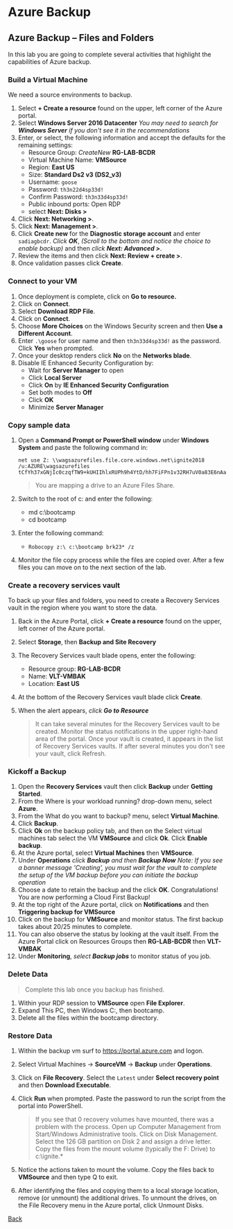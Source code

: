 # Azure Backup


 
## Azure Backup – Files and Folders

In this lab you are going to complete several activities that highlight the capabilities of Azure backup. 

### Build a Virtual Machine


We need a source environments to backup.

1.	Select **+ Create a resource** found on the upper, left corner of the Azure portal.
2.	Select **Windows Server 2016 Datacenter** *You may need to search for **Windows Server** if you don't see it in the recommendations*
3.	Enter, or select, the following information and accept the defaults for the remaining settings:
    * Resource Group: *CreateNew* **RG-LAB-BCDR**
    * Virtual Machine Name: **VMSource**
    * Region: **East US**
    * Size: **Standard Ds2 v3 (DS2_v3)**
    * Username: `goose`
    * Password: `th3n22d4sp33d!`
    * Confirm Password: `th3n33d4sp33d!`
    * Public inbound ports:  Open RDP
    * select **Next: Disks >**
4.	Click **Next: Networking >**.
5.	Click **Next: Management >**.
6.	Click **Create new** for the **Diagnostic storage account** and  enter `sadiagbcdr`. *Click **OK***, *(Scroll to the bottom and notice the choice to enable backup)* and then *click **Next: Advanced >***. 
7.	Review the items and then click **Next: Review + create >**.
8.	Once validation passes click **Create**.

### Connect to your VM

1.	Once deployment is complete, click on **Go to resource.** 
2.	Click on **Connect**.
3. Select **Download RDP File**.
4. 	Click on **Connect**.
5.	Choose **More Choices** on the Windows Security screen and then **Use a Different Account**.
6.	Enter `.\goose` for user name and then `th3n33d4sp33d!` as the password. Click **Yes** when prompted.
7.	Once your desktop renders click **No** on the **Networks blade**.
8.	Disable IE Enhanced Security Configuration by:
    * Wait for **Server Manager** to open
    * Click **Local Server**
    * Click **On** by **IE Enhanced Security Configuration**
    * Set both modes to **Off**
    * Click **OK**
    * Minimize **Server Manager**

### Copy sample data

1.	Open a **Command Prompt or PowerShell window** under **Windows System** and paste the following command in:

    ```
    net use Z: \\wagsazurefiles.file.core.windows.net\ignite2018 /u:AZURE\wagsazurefiles tCfYh37xGNjIc0czqfTW9+kUHIIhlxRUPh9h4YtD/hh7FiFPn1v32RH7uV0a83E6nAa6kkVU6d+nAAeoBItpJg==
    ```

    > You are mapping a drive to an Azure Files Share.

2.	Switch to the root of c: and enter the following:
    * md c:\bootcamp
    * cd bootcamp
3.	Enter the following command:
    * `Robocopy z:\ c:\bootcamp brk23* /z`
4.	Monitor the file copy process while the files are copied over.  After a few files you can move on to the next section of the lab.

### Create a recovery services vault

To back up your files and folders, you need to create a Recovery Services vault in the region where you want to store the data. 

1. Back in the Azure Portal, click **+ Create a resource** found on the upper, left corner of the Azure portal.  
2. Select **Storage**, then **Backup and Site Recovery**
3. The Recovery Services vault blade opens, enter the following:
   - Resource group: **RG-LAB-BCDR** 
   - Name: **VLT-VMBAK**
   - Location: **East US**
4.	At the bottom of the Recovery Services vault blade click **Create**.
5.	When the alert appears, *click **Go to Resource***

    > It can take several minutes for the Recovery Services vault to be created. Monitor the status notifications in the upper right-hand area of the portal. Once your vault is created, it appears in the list of Recovery Services vaults. If after several minutes you don't see your vault, click Refresh.

### Kickoff a Backup

1.	Open the **Recovery Services** vault then click **Backup** under **Getting Started**.
2.	From the Where is your workload running? drop-down menu, select **Azure**.
3.	From the What do you want to backup? menu, select **Virtual Machine**.
4.	Click **Backup**.
5.	Click **Ok** on the backup policy tab, and then on the Select virtual machines tab select the VM **VMSource** and click **Ok**.  Click **Enable backup**.
6.	At the Azure portal, select **Virtual Machines** then **VMSource**.
7.	Under **Operations** *click **Backup** and then **Backup Now***  *Note: If you see a banner message 'Creating', you must wait for the vault to complete the setup of the VM backup before you can initiate the backup operation*
8.	Choose a date to retain the backup and the click **OK**. Congratulations!  You are now performing a Cloud First Backup!
9.	At the top right of the Azure portal, click on **Notifications** and then **Triggering backup for VMSource**
10.	Click on the backup for **VMSource** and monitor status. The first backup takes about 20/25 minutes to complete.
11.	You can also observe the status by looking at the vault itself.  From the Azure Portal click on Resources Groups then **RG-LAB-BCDR** then **VLT-VMBAK**
12.	Under **Monitoring**, *select **Backup jobs*** to monitor status of you job.

### Delete Data

> Complete this lab once you backup has finished.

1.	Within your RDP session to **VMSource** open **File Explorer**.
2.	Expand This PC, then Windows C:, then bootcamp.
3.	Delete all the files within the bootcamp directory.

### Restore Data

1.	Within the backup vm surf to https://portal.azure.com and logon. 
2.	Select Virtual Machines -> **SourceVM** -> **Backup** under **Operations**.
3.	Click on **File Recovery**.   Select the `Latest` under **Select recovery point** and then **Download Executable**.
4.	Click **Run** when prompted.  Paste the password to run the script from the portal into PowerShell.

    > If you see that 0 recovery volumes have mounted, there was a problem with the process.  Open up Computer Management from Start/Windows Administrative tools.  Click on Disk Management.  Select the 126 GB partition on Disk 2 and assign a drive letter. Copy the files from the mount volume (typically the F: Drive) to c:\ignite.*

5.	Notice the actions taken to mount the volume. Copy the files back to **VMSource** and then type Q to exit.
6.	After identifying the files and copying them to a local storage location, remove (or unmount) the additional drives. To unmount the drives, on the File Recovery menu in the Azure portal, click Unmount Disks.

[Back](index.md)